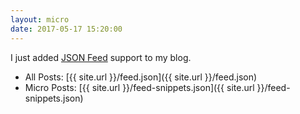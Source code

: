 ```yaml
---
layout: micro
date: 2017-05-17 15:20:00
---
```


I just added [JSON Feed][1] support to my blog.

- All Posts: [{{ site.url }}/feed.json]({{ site.url }}/feed.json)
- Micro Posts: [{{ site.url }}/feed-snippets.json]({{ site.url }}/feed-snippets.json)

[1]: https://jsonfeed.org